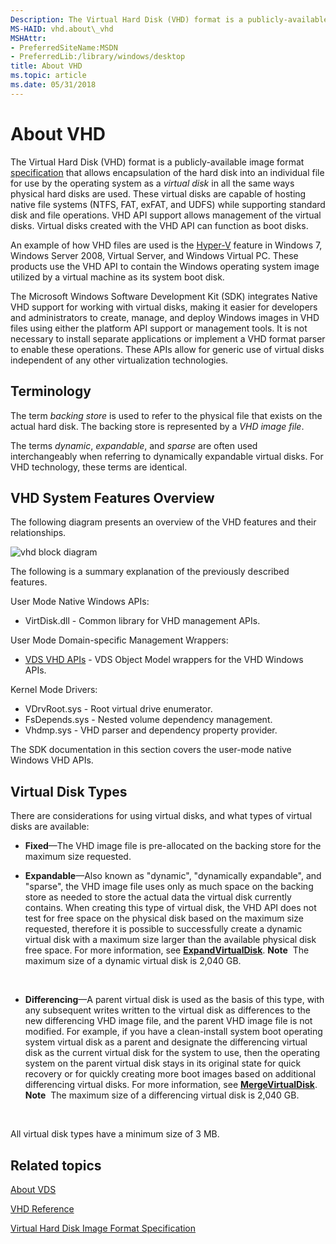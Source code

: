 ```yaml
---
Description: The Virtual Hard Disk (VHD) format is a publicly-available image format specification that allows encapsulation of the hard disk into an individual file for use by the operating system as a virtual disk in all the same ways physical hard disks are used.
MS-HAID: vhd.about\_vhd
MSHAttr:
- PreferredSiteName:MSDN
- PreferredLib:/library/windows/desktop
title: About VHD
ms.topic: article
ms.date: 05/31/2018
---
```


# <span id="vhd.about_vhd"></span>About VHD

The Virtual Hard Disk (VHD) format is a publicly-available image format [specification](https://go.microsoft.com/fwlink/p/?linkid=137171) that allows encapsulation of the hard disk into an individual file for use by the operating system as a *virtual disk* in all the same ways physical hard disks are used. These virtual disks are capable of hosting native file systems (NTFS, FAT, exFAT, and UDFS) while supporting standard disk and file operations. VHD API support allows management of the virtual disks. Virtual disks created with the VHD API can function as boot disks.

An example of how VHD files are used is the [Hyper-V](https://www.microsoft.com/windowsserver2008/en/us/hyperv.aspx) feature in Windows 7, Windows Server 2008, Virtual Server, and Windows Virtual PC. These products use the VHD API to contain the Windows operating system image utilized by a virtual machine as its system boot disk.

The Microsoft Windows Software Development Kit (SDK) integrates Native VHD support for working with virtual disks, making it easier for developers and administrators to create, manage, and deploy Windows images in VHD files using either the platform API support or management tools. It is not necessary to install separate applications or implement a VHD format parser to enable these operations. These APIs allow for generic use of virtual disks independent of any other virtualization technologies.

## <span id="Terminology"></span><span id="terminology"></span><span id="TERMINOLOGY"></span>Terminology

The term *backing store* is used to refer to the physical file that exists on the actual hard disk. The backing store is represented by a *VHD image file*.

The terms *dynamic*, *expandable*, and *sparse* are often used interchangeably when referring to dynamically expandable virtual disks. For VHD technology, these terms are identical.

## <span id="VHD_System_Features_Overview"></span><span id="vhd_system_features_overview"></span><span id="VHD_SYSTEM_FEATURES_OVERVIEW"></span>VHD System Features Overview

The following diagram presents an overview of the VHD features and their relationships.

![vhd block diagram](images/vhd.png)

The following is a summary explanation of the previously described features.

User Mode Native Windows APIs:

-   VirtDisk.dll - Common library for VHD management APIs.

User Mode Domain-specific Management Wrappers:

-   [VDS VHD APIs](https://docs.microsoft.com/windows/desktop/VDS/about-vds) - VDS Object Model wrappers for the VHD Windows APIs.

Kernel Mode Drivers:

-   VDrvRoot.sys - Root virtual drive enumerator.
-   FsDepends.sys - Nested volume dependency management.
-   Vhdmp.sys - VHD parser and dependency property provider.

The SDK documentation in this section covers the user-mode native Windows VHD APIs.

## <span id="Virtual_Disk_Types"></span><span id="virtual_disk_types"></span><span id="VIRTUAL_DISK_TYPES"></span>Virtual Disk Types

There are considerations for using virtual disks, and what types of virtual disks are available:

-   **Fixed**—The VHD image file is pre-allocated on the backing store for the maximum size requested.
-   **Expandable**—Also known as "dynamic", "dynamically expandable", and "sparse", the VHD image file uses only as much space on the backing store as needed to store the actual data the virtual disk currently contains. When creating this type of virtual disk, the VHD API does not test for free space on the physical disk based on the maximum size requested, therefore it is possible to successfully create a dynamic virtual disk with a maximum size larger than the available physical disk free space. For more information, see [**ExpandVirtualDisk**](https://msdn.microsoft.com/library/Dd323664(v=VS.85).aspx).
    **Note**  The maximum size of a dynamic virtual disk is 2,040 GB.

     

-   **Differencing**—A parent virtual disk is used as the basis of this type, with any subsequent writes written to the virtual disk as differences to the new differencing VHD image file, and the parent VHD image file is not modified. For example, if you have a clean-install system boot operating system virtual disk as a parent and designate the differencing virtual disk as the current virtual disk for the system to use, then the operating system on the parent virtual disk stays in its original state for quick recovery or for quickly creating more boot images based on additional differencing virtual disks. For more information, see [**MergeVirtualDisk**](https://msdn.microsoft.com/library/Dd323676(v=VS.85).aspx).
    **Note**  The maximum size of a differencing virtual disk is 2,040 GB.

     

All virtual disk types have a minimum size of 3 MB.

## <span id="related_topics"></span>Related topics

[About VDS](https://docs.microsoft.com/windows/desktop/VDS/about-vds)

[VHD Reference](vhd-reference.md)

[Virtual Hard Disk Image Format Specification](https://go.microsoft.com/fwlink/p/?linkid=137171)

 

 



